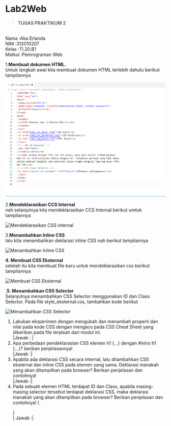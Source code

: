 # Lab2Web
><b>TUGAS PRAKTIKUM 2</b>

<br>Nama       :Aka Erlanda
<br>NIM        :312010207
<br>Kelas      :TI.20.B1
<br>Matkul     :Pemrograman Web
<br>
 
 1.<b>Membuat dokumen HTML.</b><br>
 Untuk langkah awal kita membuat dokumen HTML terlebih dahulu berikut tampilannya 
 <br>

 ![Membuat dokumen HTML](https://github.com/Akaerlanda04/lab2web/blob/main/pitcure/ss1.png)
 <br>

 2.<b>Mendeklarasikan CCS Internal</b>
 <br>
 nah selanjutnya kita mendeklarasikan CCS Internal berikut umtuk tampilannya
 <br>

 ![Mendeklarasikan CSS internal](pictures/gambar2.png)
 <br>

 3.<b>Menambahkan Inline CSS</b>
 <br>
 lalu kita menambahkan deklarasi inline CSS nah berikut tampilannya

 ![ Menambahkan Inline CSS](pictures/gambar3.png)
<br>

<b>4. Membuat CSS Eksternal</b>
<br>
 setelah itu kita membuat file baru untuk mendeklarasikan css berikut tampilannya

 ![ Membuat CSS Eksternal](pictures/gambar4.png)

 <b>.5. Menambahkan CSS Selector</b>
<br>
Selanjutnya menambahkan CSS Selector menggunakan ID dan Class Selector. Pada file 
style_eksternal.css, tambahkan kode berikut

![ Menambahkan CSS Selector](pictures/gambar5.png)
<br>
1. Lakukan eksperimen dengan mengubah dan menambah properti dan nilai pada kode CSS 
dengan mengacu pada CSS Cheat Sheet yang diberikan pada file terpisah dari modul ini.
<br>|Jawab : |
2. Apa perbedaan pendeklarasian CSS elemen h1 {...} dengan #intro h1 {...}? berikan 
penjelasannya!
<br>|Jawab :|
3. Apabila ada deklarasi CSS secara internal, lalu ditambahkan CSS eksternal dan inline CSS pada 
elemen yang sama. Deklarasi manakah yang akan ditampilkan pada browser? Berikan 
penjelasan dan contohnya!
<br>|Jawab :|
4. Pada sebuah elemen HTML terdapat ID dan Class, apabila masing-masing selector tersebut 
terdapat deklarasi CSS, maka deklarasi manakah yang akan ditampilkan pada browser? 
Berikan penjelasan dan contohnya! ( <p id="paragraf-1" class="text-paragraf"> )
<br>| Jawab :|
